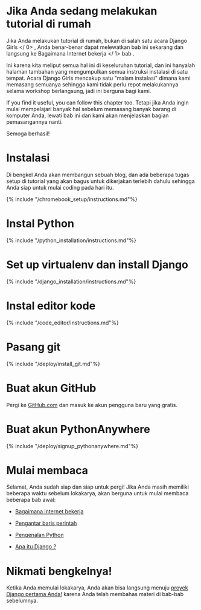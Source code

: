 # Jika Anda sedang melakukan tutorial di rumah

Jika Anda melakukan tutorial di rumah, bukan di salah satu acara  Django Girls </ 0> , Anda benar-benar dapat melewatkan bab ini sekarang dan langsung ke  Bagaimana Internet bekerja </ 1> bab .</p> 

Ini karena kita meliput semua hal ini di keseluruhan tutorial, dan ini hanyalah halaman tambahan yang mengumpulkan semua instruksi instalasi di satu tempat. Acara Django Girls mencakup satu "malam instalasi" dimana kami memasang semuanya sehingga kami tidak perlu repot melakukannya selama workshop berlangsung, jadi ini berguna bagi kami.

If you find it useful, you can follow this chapter too. Tetapi jika Anda ingin mulai mempelajari banyak hal sebelum memasang banyak barang di komputer Anda, lewati bab ini dan kami akan menjelaskan bagian pemasangannya nanti.

Semoga berhasil!

# Instalasi

Di bengkel Anda akan membangun sebuah blog, dan ada beberapa tugas setup di tutorial yang akan bagus untuk dikerjakan terlebih dahulu sehingga Anda siap untuk mulai coding pada hari itu.

<!--sec data-title="Chromebook setup (if you're using one)"
data-id="chromebook_setup" data-collapse=true ces--> {% include "/chromebook_setup/instructions.md"%} 

<!--endsec-->

# Instal Python

{% include "/python_installation/instructions.md"%}

# Set up virtualenv dan install Django

{% include "/django_installation/instructions.md"%}

# Instal editor kode

{% include "/code_editor/instructions.md"%}

# Pasang git

{% include "/deploy/install_git.md"%}

# Buat akun GitHub

Pergi ke [ GitHub.com](https://www.github.com) dan masuk ke akun pengguna baru yang gratis.

# Buat akun PythonAnywhere

{% include "/deploy/signup_pythonanywhere.md"%}

# Mulai membaca

Selamat, Anda sudah siap dan siap untuk pergi! Jika Anda masih memiliki beberapa waktu sebelum lokakarya, akan berguna untuk mulai membaca beberapa bab awal:

* [Bagaimana internet bekerja](../how_the_internet_works/README.md)

* [Pengantar baris perintah](../intro_to_command_line/README.md)

* [Pengenalan Python](../python_introduction/README.md)

* [Apa itu Django ?](../django/README.md)

# Nikmati bengkelnya!

Ketika Anda memulai lokakarya, Anda akan bisa langsung menuju [proyek Django pertama Anda!](../django_start_project/README.md) karena Anda telah membahas materi di bab-bab sebelumnya.